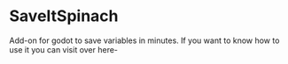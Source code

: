 # SaveItSpinach
Add-on for godot to save variables in minutes.
If you want to know how to use it you can visit over here-
